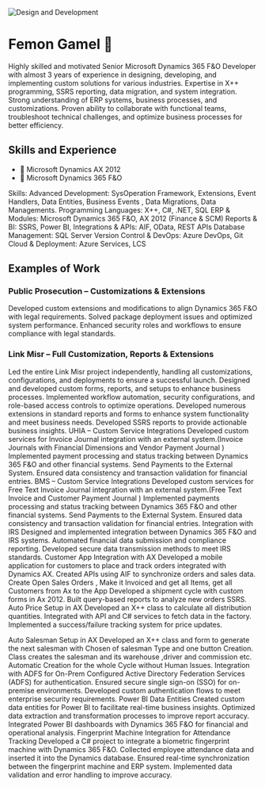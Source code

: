 ![Design and Development](https://dynamics-chronicles.com/sites/default/files/styles/max_1300x1300/public/2023-04/Dynamic%20365%20development%20services_0.jpg)
# Femon Gamel 👋
Highly skilled and motivated Senior Microsoft Dynamics 365 F&O Developer with almost 3 years of experience in designing, developing, and implementing custom solutions for various industries. Expertise in X++ programming, SSRS reporting, data migration, and system integration. Strong understanding of ERP systems, business processes, and customizations. Proven ability to collaborate with functional teams, troubleshoot technical challenges, and optimize business processes for better efficiency.


## Skills and Experience
- 📱 Microsoft Dynamics AX 2012
- 📱 Microsoft Dynamics 365 F&O

Skills: 
Advanced Development: SysOperation Framework, Extensions, Event Handlers, Data Entities, Business Events , Data Migrations, Data Managements.
Programming Languages: X++, C#, .NET, SQL
ERP & Modules: Microsoft Dynamics 365 F&O, AX 2012 (Finance & SCM)
Reports & BI: SSRS, Power BI, 
Integrations & APIs: AIF, OData, REST APIs
Database Management: SQL Server
Version Control & DevOps: Azure DevOps, Git
Cloud & Deployment: Azure Services, LCS

## Examples of Work

### Public Prosecution – Customizations & Extensions

Developed custom extensions and modifications to align Dynamics 365 F&O with legal requirements.
Solved package deployment issues and optimized system performance.
Enhanced security roles and workflows to ensure compliance with legal standards.

### Link Misr – Full Customization, Reports & Extensions
Led the entire Link Misr project independently, handling all customizations, configurations, and deployments to ensure a successful launch.
Designed and developed custom forms, reports, and setups to enhance business processes.
Implemented workflow automation, security configurations, and role-based access controls to optimize operations.
Developed numerous extensions in standard reports and forms to enhance system functionality and meet business needs.
Developed SSRS reports to provide actionable business insights.
UHIA – Custom Service Integrations
Developed custom services for Invoice Journal integration with an external system.(Invoice Journals with Financial Dimensions and Vendor Payment Journal )
Implemented payment processing and status tracking between Dynamics 365 F&O and other financial systems. 
Send Payments to the External System.
Ensured data consistency and transaction validation for financial entries.
BMS – Custom Service Integrations
Developed custom services for Free Text Invoice Journal integration with an external system.(Free Text Invoice and Customer Payment Journal )
Implemented payments processing and status tracking between Dynamics 365 F&O and other financial systems. 
Send Payments to the External System.
Ensured data consistency and transaction validation for financial entries.
Integration with IRS
Designed and implemented integration between Dynamics 365 F&O and IRS systems.
Automated financial data submission and compliance reporting.
Developed secure data transmission methods to meet IRS standards.
Customer App Integration with AX
Developed a mobile application for customers to place and track orders integrated with Dynamics AX.
Created APIs using AIF to synchronize orders and sales data.
Create Open Sales Orders , Make it Invoiced and get all Items, get all Customers from Ax to the App
Developed a shipment cycle with custom forms in Ax 2012.
Built query-based reports to analyze new orders SSRS.
Auto Price Setup in AX
Developed an X++ class to calculate all distribution quantities.
Integrated with API and C# services to fetch data in the factory.
Implemented a success/failure tracking system for price updates.

Auto Salesman Setup in AX
Developed an X++ class and form to generate the next salesman with Chosen of salesman Type and one button Creation.
Class creates the salesman and its warehouse ,driver and commission etc.
Automatic Creation for the whole Cycle without Human Issues.
Integration with ADFS for On-Prem
Configured  Active Directory Federation Services (ADFS) for authentication.
Ensured secure single sign-on (SSO) for on-premise environments.
Developed custom authentication flows to meet enterprise security requirements.
Power BI Data Entities
Created custom data entities for Power BI to facilitate real-time business insights.
Optimized data extraction and transformation processes to improve report accuracy.
Integrated Power BI dashboards with Dynamics 365 F&O for financial and operational analysis.
Fingerprint Machine Integration for Attendance Tracking
Developed a C# project to integrate a biometric fingerprint machine with Dynamics 365 F&O.
Collected employee attendance data and inserted it into the Dynamics database.
Ensured real-time synchronization between the fingerprint machine and ERP system.
Implemented data validation and error handling to improve accuracy.
